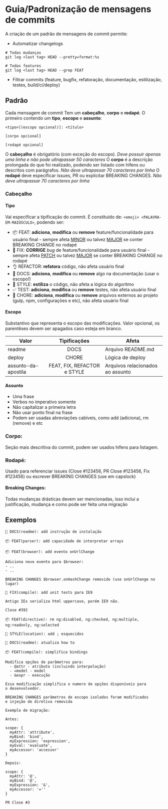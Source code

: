 # Guia/Padronização de mensagens de commits
<!--
https://www.conventionalcommits.org/pt-br/v1.0.0-beta.4/
https://hackwild.com/article/semantic-git-commits/
https://github.com/angular/angular/commits/master
https://github.com/angular/angular/blob/master/CONTRIBUTING.md#-commit-message-guidelines
https://opensource.com/article/19/2/emoji-log-git-commit-messages
https://github.com/ahmadawais/Emoji-Log/
https://gist.github.com/stephenparish/9941e89d80e2bc58a153
-->
A criação de um padrão de mensagens de commit permite:
- Automatizar changelogs
```
# Todas mudanças
git log <last tag> HEAD --pretty=format:%s

# Todas features
git log <last tag> HEAD --grep FEAT
```
- Filtrar commits (feature, bugfix, refatoração, documentação, estilização, testes, build/ci/deploy)

## Padrão
Cada mensagem de commit Tem um **cabeçalho**, **corpo** e **rodapé**. O primeiro contendo um **tipo**, **escopo** e **assunto**:
```
<tipo>[(escopo opcional)]: <título>

[corpo opcional]

[rodapé opcional]
```
O **cabeçalho** é obrigatório (com exceção do escopo). *Deve possuir apenas uma linha e não pode ultrapassar 50 caracteres*
O **corpo** é a descrição prolongada do que foi realizado, podendo ser listado com hífens ou descritos com parágrafos. *Não deve ultrapassar 70 caracteres por linha*
O **rodapé** deve especificar issues, PR ou explicitar BREAKING CHANGES. *Não deve ultrapassar 70 caracteres por linha*

### Cabeçalho
#### Tipo
Vai especificar a tipificação do commit. É constituído de: ``<emoji> <PALAVRA-EM-MAIÚSCULO>``, podendo ser:
- 📦 FEAT: **adiciona**, **modifica** ou **remove** feature/funcionalidade para usuário final - sempre afeta [MINOR](https://semver.org/#summary) ou talvez [MAJOR](https://semver.org/#summary) se conter BREAKING CHANGE no rodapé
- 🐛 FIX: **CORRIGE** *bug* de feature/funcionalidade para usuário final - sempre afeta [PATCH](https://semver.org/#summary) ou talvez [MAJOR](https://semver.org/#summary) se conter BREAKING CHANGE no rodapé
- 👌 REFACTOR: **refatora** código, não afeta usuário final
- 📖 DOCS: **adiciona**, **modifica** ou **remove** algo na documentação (usar o escopo!)
- 🎨 STYLE: **estiliza** o código, não afeta a lógica do algoritmo
- ✅ TEST: **adiciona**, **modifica** ou **remove** testes, não afeta usuário final
- 🔧 CHORE: **adiciona**, **modifica** ou **remove** arquivos externos ao projeto (gulp, npm, configurações e etc), não afeta usuário final

#### Escopo
Substantivo que representa o escopo das modificações. Valor opcional, os parentêses devem ser apagados caso esteja em branco.

| Valor               | Tipificações                | Afeta                             |
|---------------------|:---------------------------:|-----------------------------------|
| readme              | DOCS                        |  Arquivo README.md                |
| deploy              | CHORE                       |  Lógica de deploy                 |
| assunto-da-apostila | FEAT, FIX, REFACTOR e STYLE |  Arquivos relacionados ao assunto |


#### Assunto
- Uma frase
- Verbos no imperativo somente
- Não capitalizar a primeira letra
- Não usar ponto final na frase
- Podem ser usadas abreviações cabíveis, como add (adiciona), rm (remove) e etc

### Corpo:
Seção mais descritiva do commit, podem ser usados hífens para listagem.

### Rodapé:
Usado para referenciar issues (Close #123456, PR Close #123456, Fix #123456) ou escrever BREAKING CHANGES (use em capslock)

#### Breaking Changes:
Todas mudanças drásticas devem ser mencionadas, isso inclui a justificação, mudança e como pode ser feita uma migração

## Exemplos
```
📖 DOCS(readme): add instrução de instalação
```
```
📦 FEAT(parser): add capacidade de interpretar arrays
```
```
📦 FEAT(browser): add evento onUrlChange

Adiciona novo evento para $browser:
- ..
- ..

BREAKING CHANGES $browser.onHashChange removido (use onUrlChange no lugar)
```
```
🐛 FIX(compile): add unit tests para IE9

Antigo IEs serializa html uppercase, porém IE9 não.

Close #392
```
```
📦 FEAT(directive): rm ng:disabled, ng:checked, ng:multiple, ng:readonly, ng:selected
```
```
🎨 STYLE(location): add ; esquecidos
```
```
📖 DOCS(readme): atualiza how to
```
```
📦 FEAT(compile): simplifica bindings

Modifica opções de parâmetros para:
  - @attr - atributo (incluindo interpolação)
  - =model - model
  - &expr - execução

Essa modificação simplifica o numero de opções disponíveis para
o desenvolvedor.

BREAKING CHANGES parâmetros de escopo isolados foram modificados
e injeção de diretiva removida

Exemplo de migração:

Antes:

scope: {
  myAttr: 'attribute',
  myBind: 'bind',
  myExpression: 'expression',
  myEval: 'evaluate',
  myAccessor: 'accessor'
}

Depois:

scope: {
  myAttr: '@',
  myBind: '@',
  myExpression: '&',
  myAccessor: '=''
}

PR Close #3
```

<!--
## [Numerar versões](https://semver.org/#summary):
- MAJOR.MINOR.PATCH
  - MAJOR torna explícita a incompatibilidade de mudanças na API com a versão anterior
  - MINOR adição de funcionalidade sem comprometer uso da API do mesmo modo de versões anteriores
  - PATCH correção de bugs
-->
